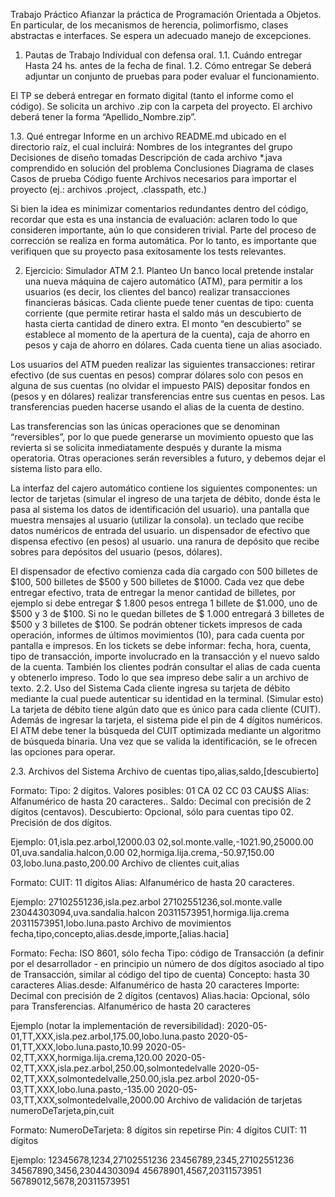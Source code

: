 Trabajo Práctico 
Afianzar la práctica de Programación Orientada a Objetos. En particular, de los mecanismos de herencia, polimorfismo, clases abstractas e interfaces. Se espera un adecuado manejo de excepciones.
1. Pautas de Trabajo
Individual con defensa oral.
1.1. Cuándo entregar
Hasta 24 hs. antes de la fecha de final. 
1.2. Cómo entregar
Se deberá adjuntar un conjunto de pruebas para poder evaluar el funcionamiento. 

El TP se deberá entregar en formato digital (tanto el informe como el código).
Se solicita un archivo .zip con la carpeta del proyecto. El archivo deberá tener la forma “Apellido_Nombre.zip”.

1.3. Qué entregar
Informe en un archivo README.md ubicado en el directorio raíz, el cual incluirá:
Nombres de los integrantes del grupo
Decisiones de diseño tomadas
Descripción de cada archivo *.java comprendido en solución del problema
Conclusiones
Diagrama de clases
Casos de prueba
Código fuente
Archivos necesarios para importar el proyecto (ej.: archivos .project, .classpath, etc.)

Si bien la idea es minimizar comentarios redundantes dentro del código, recordar que esta es una instancia de evaluación: aclaren todo lo que consideren importante, aún lo que consideren trivial.
Parte del proceso de corrección se realiza en forma automática. Por lo tanto, es importante que verifiquen que su proyecto pasa exitosamente los tests relevantes.

2. Ejercicio: Simulador ATM
2.1. Planteo
Un banco local pretende instalar una nueva máquina de cajero automático (ATM), para permitir a los usuarios (es decir, los clientes del banco) realizar transacciones financieras básicas. Cada cliente puede tener cuentas de tipo: cuenta corriente (que permite retirar hasta el  saldo más un descubierto de hasta cierta cantidad de dinero extra. El monto “en descubierto” se establece al momento de la apertura de la cuenta), caja de ahorro en pesos y caja de ahorro en dólares. Cada cuenta tiene un alias asociado.

Los usuarios del ATM pueden realizar las siguientes transacciones:
retirar efectivo (de sus cuentas en pesos)
comprar dólares solo con pesos en alguna de sus cuentas (no olvidar el impuesto PAIS)
depositar fondos en (pesos y en dólares)
realizar transferencias entre sus cuentas en pesos. Las transferencias pueden hacerse usando el alias de la cuenta de destino. 

Las transferencias son las únicas operaciones que se denominan “reversibles”, por lo que puede generarse un movimiento opuesto que las revierta si se solicita inmediatamente después y durante la misma operatoria. Otras operaciones serán reversibles a futuro, y debemos dejar el sistema listo para ello.

La interfaz del cajero automático contiene los siguientes componentes:
un lector de tarjetas (simular el ingreso de una tarjeta de débito, donde ésta le pasa al sistema los datos de identificación del usuario). 
una pantalla que muestra mensajes al usuario (utilizar la consola). 
un teclado que recibe datos numéricos de entrada del usuario.
un dispensador de efectivo que dispensa efectivo (en pesos) al usuario. 
una ranura de depósito que recibe sobres para depósitos del usuario (pesos, dólares).

El dispensador de efectivo comienza cada día cargado con 500 billetes de $100, 500 billetes de $500 y 500 billetes de $1000. Cada vez que debe entregar efectivo, trata de entregar la menor cantidad de billetes, por ejemplo si debe entregar $ 1.800 pesos entrega 1 billete de $1.000, uno de $500 y 3 de $100. Si no le quedan billetes de $ 1.000 entregará 3 billetes de $500 y 3 billetes de $100.
Se podrán obtener tickets impresos de cada operación, informes de últimos movimientos  (10),  para cada cuenta por pantalla e impresos.
En los tickets se debe informar: fecha, hora, cuenta, tipo de transacción, importe involucrado en la transacción y el nuevo saldo de la cuenta. 
También los clientes podrán consultar el alias de cada cuenta y obtenerlo impreso. 
Todo lo que sea impreso debe salir a un archivo de texto.
2.2. Uso del Sistema
Cada cliente ingresa su tarjeta de débito mediante la cual puede autenticar su identidad en la terminal. (Simular esto) La tarjeta de débito tiene algún dato que es único para cada cliente (CUIT).   
Además de ingresar la tarjeta, el sistema pide el pin de 4 dígitos numéricos. 
El ATM debe tener la búsqueda del CUIT optimizada mediante un algoritmo de  búsqueda binaria. 
Una vez que se valida la identificación, se le ofrecen las opciones para operar. 

2.3. Archivos del Sistema
Archivo de cuentas
tipo,alias,saldo,[descubierto]

Formato:
Tipo: 2 dígitos. Valores posibles:
01 CA
02 CC
03 CAU$S
Alias: Alfanumérico de hasta 20 caracteres..
Saldo: Decimal con precisión de 2 dígitos (centavos).
Descubierto: Opcional, sólo para cuentas tipo 02. Precisión de dos dígitos.

Ejemplo:
01,isla.pez.arbol,12000.03
02,sol.monte.valle,-1021.90,25000.00
01,uva.sandalia.halcon,0.00
02,hormiga.lija.crema,-50.97,150.00
03,lobo.luna.pasto,200.00
Archivo de clientes
cuit,alias

Formato:
CUIT: 11 dígitos
Alias: Alfanumérico de hasta 20 caracteres.

Ejemplo:
27102551236,isla.pez.arbol
27102551236,sol.monte.valle
23044303094,uva.sandalia.halcon
20311573951,hormiga.lija.crema
20311573951,lobo.luna.pasto
Archivo de movimientos
fecha,tipo,concepto,alias.desde,importe,[alias.hacia]


Formato:
Fecha: ISO 8601, sólo fecha
Tipo: código de Transacción (a definir por el desarrollador - en principio un número de dos dígitos asociado al tipo de Transacción, similar al código del tipo de cuenta)
Concepto: hasta 30 caracteres
Alias.desde: Alfanumérico de hasta 20 caracteres
Importe: Decimal con precisión de 2 dígitos (centavos)
Alias.hacia: Opcional, sólo para Transferencias. Alfanumérico de hasta 20 caracteres

Ejemplo (notar la implementación de reversibilidad):
2020-05-01,TT,XXX,isla.pez.arbol,175.00,lobo.luna.pasto
2020-05-01,TT,XXX,lobo.luna.pasto,10.99
2020-05-02,TT,XXX,hormiga.lija.crema,120.00
2020-05-02,TT,XXX,isla.pez.arbol,250.00,solmontedelvalle
2020-05-02,TT,XXX,solmontedelvalle,250.00,isla.pez.arbol
2020-05-03,TT,XXX,lobo.luna.pasto,-135.00
2020-05-03,TT,XXX,solmontedelvalle,2000.00
Archivo de validación de tarjetas
numeroDeTarjeta,pin,cuit

Formato:
NumeroDeTarjeta: 8 dígitos sin repetirse
Pin: 4 dígitos
CUIT: 11 dígitos

Ejemplo:
12345678,1234,27102551236
23456789,2345,27102551236
34567890,3456,23044303094
45678901,4567,20311573951
56789012,5678,20311573951
